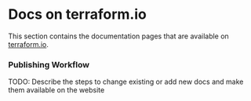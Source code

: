 # Docs on terraform.io

This section contains the documentation pages that are available on [terraform.io](https://www.terraform.io/docs/index.html).

### Publishing Workflow

TODO: Describe the steps to change existing or add new docs and make them available on the website
